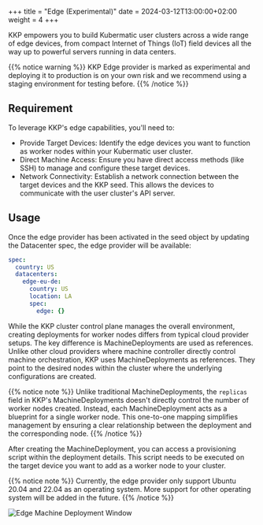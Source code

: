 +++
title = "Edge (Experimental)"
date = 2024-03-12T13:00:00+02:00
weight = 4
+++

KKP empowers you to build Kubermatic user clusters across a wide range of edge devices, from compact Internet of Things (IoT) 
field devices all the way up to powerful servers running in data centers.

{{% notice warning %}}
KKP Edge provider is marked as experimental and deploying it to production is on your own risk and we recommend using a 
staging environment for testing before.
{{% /notice %}}

## Requirement
To leverage KKP's edge capabilities, you'll need to:

* Provide Target Devices: Identify the edge devices you want to function as worker nodes within your Kubermatic user cluster.
* Direct Machine Access: Ensure you have direct access methods (like SSH) to manage and configure these target devices.
* Network Connectivity: Establish a network connection between the target devices and the KKP seed. This allows the devices to communicate with the user cluster's API server.

## Usage

Once the edge provider has been activated in the seed object by updating the Datacenter spec, the edge provider will be available: 

```yaml
spec:
  country: US
  datacenters:
    edge-eu-de:
      country: US
      location: LA
      spec:
        edge: {}
```

While the KKP cluster control plane manages the overall environment, creating deployments for worker nodes differs from 
typical cloud provider setups. The key difference is MachineDeployments are used as references. Unlike other cloud providers 
where machine controller directly control machine orchestration, KKP uses MachineDeployments as references. They point to the 
desired nodes within the cluster where the underlying configurations are created.

{{% notice note %}}
Unlike traditional MachineDeployments, the `replicas` field in KKP's MachineDeployments doesn't directly control the number of worker nodes created. 
Instead, each MachineDeployment acts as a blueprint for a single worker node. This one-to-one mapping simplifies management by ensuring a 
clear relationship between the deployment and the corresponding node.
{{% /notice %}}

After creating the MachineDeployment, you can access a provisioning script within the deployment details. This script needs 
to be executed on the target device you want to add as a worker node to your cluster.

{{% notice note %}}
Currently, the edge provider only support Ubuntu 20.04 and 22.04 as an operating system. More support for other operating system will be added in the future. 
{{% /notice %}}

![Edge Machine Deployment Window](/img/kubermatic/main/architecture/supported-providers/edge/edge-machine-deployment-window.png?classes=shadow,border "Edge Machine Deployment Window")
